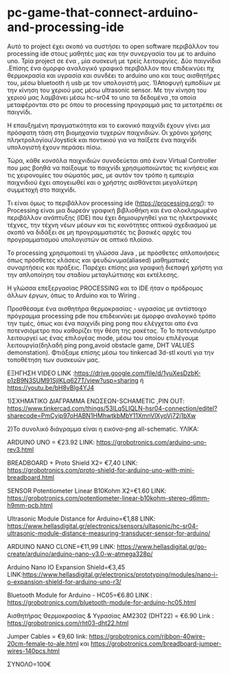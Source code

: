 # pc-game-that-connect-arduino-and-processing-ide
Αυτό το project έχει σκοπό να συστήσει το open software περιβάλλον του processing ide στους μαθητές μας και την συνεργασία του με το arduino uno.
Τρία project σε ένα , μία συσκευή με τρείς λειτουργίες.
Δύο παιγνίδια .Επίσης ένα όμορφο αναλογικό γραφικό περιβάλλον που επιδεικνύει πχ θερμοκρασία και υγρασία
και  συνδέει το arduino uno και τους αισθητήρες του, μέσω bluetooth ή usb με τον υπολογιστή μας.
1)Αποφυγή εμποδίων  με την κίνηση του χεριού μας μέσω ultrasonic sensor.
Με την κίνηση του χεριού μας λαμβάνει μέσω hc-sr04 το uno τα δεδομένα ,τα οποία μεταφέρονται στο pc 
όπου το processing προγραμμά μας τα μετατρέπει σε παιγνίδι. 

Η επαυξημένη πραγματικότητα και το εικονικό παιχνίδι έχουν γίνει μια πρόσφατη τάση στη βιομηχανία τυχερών παιχνιδιών. 
Οι χρόνοι χρήσης πληκτρολογίου/Joystick και ποντικιού για να παίξετε ένα παιχνίδι υπολογιστή έχουν περάσει πίσω. 

Τώρα, κάθε κονσόλα παιχνιδιών συνοδεύεται από έναν Virtual Controller που μας βοηθά να παίξουμε το παιχνίδι 
χρησιμοποιώντας τις κινήσεις και τις χειρονομίες του σώματός μας, με αυτόν τον τρόπο η εμπειρία παιχνιδιού έχει απογειωθεί
και ο χρήστης αισθάνεται μεγαλύτερη συμμετοχή στο παιχνίδι.

Τι είναι όμως το περιβάλλον processing ide (https://processing.org/):
το Processing είναι μια δωρεάν γραφική βιβλιοθήκη και ένα ολοκληρωμένο περιβάλλον ανάπτυξης (IDE) που έχει δημιουργηθεί για τις ηλεκτρονικές τέχνες,
την τέχνη νέων μέσων και τις κοινότητες οπτικού σχεδιασμού με σκοπό να διδάξει σε μη προγραμματιστές τις βασικές αρχές του προγραμματισμού υπολογιστών σε οπτικό πλαίσιο.

To processing χρησιμοποιεί τη γλώσσα Java , με πρόσθετες απλοποιήσεις όπως πρόσθετες κλάσεις και ψευδώνυμα(aliased) μαθηματικές συναρτήσεις και πράξεις. 
Παρέχει επίσης μια γραφική διεπαφή χρήστη για την απλοποίηση του σταδίου μεταγλώττισης και εκτέλεσης.

Η γλώσσα επεξεργασίας PROCESSING και το IDE ήταν ο πρόδρομος άλλων έργων, όπως το Arduino και το Wiring .

Προσθέσαμε ένα αισθητήρα θερμοκρασίας - υγρασίας με αντίστοιχο πρόγραμμα processing pde που επιδεικνύει με όμορφο αναλογικό τρόπο την τιμές,
όπως και ένα παιχνίδι ping pong που ελέγχεται απο ένα ποτενσιόμετρο που καθορίζει την θέση της ρακέτας.
Το 1ο ποτενσιόμτρο λειτουργεί ως ένας επιλογέας mode, μέσω του οποίου επιλέγουμε λειτουργία(δηλαδή ping pong,avoid obstacle game, DHT VALUES demonstation).
Φτιάξαμε επίσης μέσω του tinkercad 3d-stl κουτί για την τοποθέτηση των συσκευών μας.

ΕΞΗΓΗΣΗ
VIDEO LINK :https://drive.google.com/file/d/1yuXesDzbK-p1zB9N3SUM91SjlKLq627T/view?usp=sharing ή
https://youtu.be/bH8vBlg4YJ4


1)ΣΧΗΜΑΤΙΚΟ ΔΙΑΓΡΑΜΜΑ ΕΝΩΣΕΩΝ-SCHAMETIC ,PIN OUT:
https://www.tinkercad.com/things/53lLq5LIQLN-hsr04-connection/editel?sharecode=PmCyip97oHABN1HMhwtkbMbY11XmnVlXyoVj72j1bXw

2)Το συνολικό διάγραμμα είναι η εικόνα-png all-schematic.
ΥΛΙΚΑ:

ARDUINO UNO  = €23.92
LINK: https://grobotronics.com/arduino-uno-rev3.html


BREADBOARD + Proto Shield X2= €7,40
LINK: https://grobotronics.com/proto-shield-for-arduino-uno-with-mini-breadboard.html

SENSOR Potentiometer Linear B10Kohm Χ2=€1.60
LINK: https://grobotronics.com/potentiometer-linear-b10kohm-stereo-d6mm-h9mm-pcb.html


Ultrasonic Module Distance for Arduino=€1,88
LINK: https://www.hellasdigital.gr/electronics/sensors/ultasonic/hc-sr04-ultrasonic-module-distance-measuring-transducer-sensor-for-arduino/

ARDUINO NANO  CLONE=€11,99
LINK: https://www.hellasdigital.gr/go-create/arduino/arduino-nano-v3.0-w-atmega328p/

Arduino Nano IO Expansion Shield=€3,45
LINK:https://www.hellasdigital.gr/electronics/prototyping/modules/nano-i-o-expansion-shield-for-arduino-uno-r3/

Bluetooth Module for Arduino - HC05=€6.80
LINK : https://grobotronics.com/bluetooth-module-for-arduino-hc05.html

Αισθητήρας Θερμοκρασίας & Υγρασίας AM2302 (DHT22) = €6.90
Link : https://grobotronics.com/rht03-dht22.html

Jumper Cables = €9,60
link: https://grobotronics.com/ribbon-40wire-20cm-female-to-ale.html
και https://grobotronics.com/breadboard-jumper-wires-140pcs.html

ΣΥΝΟΛΟ=100€

